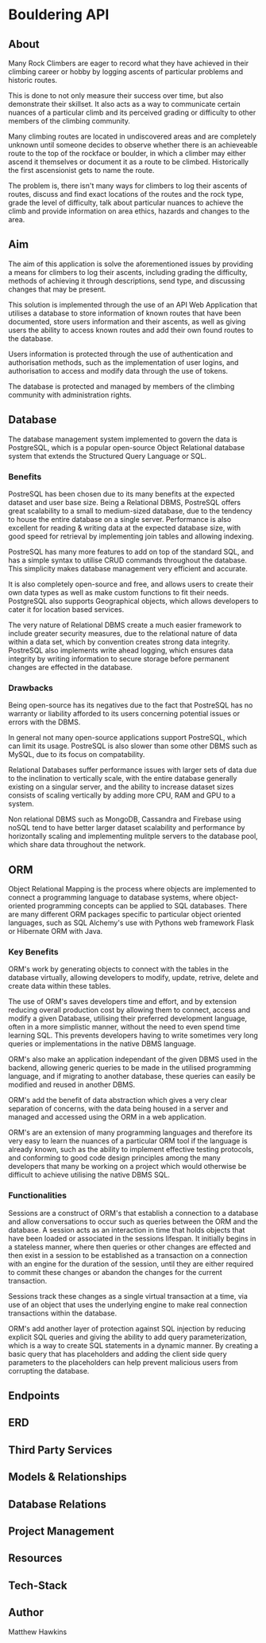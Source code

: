 # Bouldering API

## About

Many Rock Climbers are eager to record what they have achieved in their climbing career or hobby by logging ascents of particular problems and historic routes.

This is done to not only measure their success over time, but also demonstrate their skillset. It also acts as a way to communicate certain nuances of a particular climb and its perceived grading or difficulty to other members of the climbing community.

Many climbing routes are located in undiscovered areas and are completely unknown until someone decides to observe whether there is an achieveable route to the top of the rockface or boulder, in which a climber may either ascend it themselves or document it as a route to be climbed. Historically the first ascensionist gets to name the route.

The problem is, there isn't many ways for climbers to log their ascents of routes, discuss and find exact locations of the routes and the rock type, grade the level of difficulty, talk about particular nuances to achieve the climb and provide information on area ethics, hazards and changes to the area.

## Aim

The aim of this application is solve the aforementioned issues by providing a means for climbers to log their ascents, including grading the difficulty, methods of achieving it through descriptions, send type, and discussing changes that may be present.

This solution is implemented through the use of an API Web Application that utilises a database to store information of known routes that have been documented, store users information and their ascents, as well as giving users the ability to access known routes and add their own found routes to the database.

Users information is protected through the use of authentication and authorisation methods, such as the implementation of user logins, and authorisation to access and modify data through the use of tokens.

The database is protected and managed by members of the climbing community with administration rights.

## Database

The database management system implemented to govern the data is PostgreSQL, which is a popular open-source Object Relational database system that extends the Structured Query Language or SQL.

### **Benefits**

PostreSQL has been chosen due to its many benefits at the expected dataset and user base size. Being a Relational DBMS, PostreSQL offers great scalability to a small to medium-sized database, due to the tendency to house the entire database on a single server. Performance is also excellent for reading & writing data at the expected database size, with good speed for retrieval by implementing join tables and allowing indexing.

PostreSQL has many more features to add on top of the standard SQL, and has a simple syntax to utilise CRUD commands throughout the database. This simplicity makes database management very efficient and accurate.

It is also completely open-source and free, and allows users to create their own data types as well as make custom functions to fit their needs. PostgreSQL also supports Geographical objects, which allows developers to cater it for location based services.

The very nature of Relational DBMS create a much easier framework to include greater security measures, due to the relational nature of data within a data set, which by convention creates strong data integrity.
PostreSQL also implements write ahead logging, which ensures data integrity by writing information to secure storage before permanent changes are effected in the database.

### **Drawbacks**

Being open-source has its negatives due to the fact that PostreSQL has no warranty or liability afforded to its users concerning potential issues or errors with the DBMS.

In general not many open-source applications support PostreSQL, which can limit its usage. PostreSQL is also slower than some other DBMS such as MySQL, due to its focus on compatability.

Relational Databases suffer performance issues with larger sets of data due to the inclination to vertically scale, with the entire database generally existing on a singular server, and the ability to increase dataset sizes consists of scaling vertically by adding more CPU, RAM and GPU to a system.

Non relational DBMS such as MongoDB, Cassandra and Firebase using noSQL tend to have better larger dataset scalability and performance by horizontally scaling and implementing mulitple servers to the database pool, which share data throughout the network.

## ORM

Object Relational Mapping is the process where objects are implemented to connect a programming language to database systems, where object-oriented programming concepts can be applied to SQL databases. There are many different ORM packages specific to particular object oriented languages, such as SQL Alchemy's use with Pythons web framework Flask or Hibernate ORM with Java.

### **Key Benefits**

ORM's work by generating objects to connect with the tables in the database virtually, allowing developers to modify, update, retrive, delete and create data within these tables.

The use of ORM's saves developers time and effort, and by extension reducing overall production cost by allowing them to connect, access and modify a given Database, utilising their preferred development language, often in a more simplistic manner, without the need to even spend time learning SQL. This prevents developers having to write sometimes very long queries or implementations in the native DBMS language.

ORM's also make an application independant of the given DBMS used in the backend, allowing generic queries to be made in the utilised programming language, and if migrating to another database, these queries can easily be modified and reused in another DBMS.

ORM's add the benefit of data abstraction which gives a very clear separation of concerns, with the data being housed in a server and managed and accessed using the ORM in a web application.

ORM's are an extension of many programming languages and therefore its very easy to learn the nuances of a particular ORM tool if the language is already known, such as the ability to implement effective testing protocols, and conforming to good code design principles among the many developers that many be working on a project which would otherwise be difficult to achieve utilising the native DBMS SQL.

### **Functionalities**

Sessions are a construct of ORM's that establish a connection to a database and allow conversations to occur such as queries between the ORM and the database. A session acts as an interaction in time that holds objects that have been loaded or associated in the sessions lifespan. It initially begins in a stateless manner, where then queries or other changes are effected and then exist in a session to be established as a transaction on a connection with an engine for the duration of the session, until they are either required to commit these changes or abandon the changes for the current transaction.

Sessions track these changes as a single virtual transaction at a time, via use of an object that uses the underlying engine to make real connection transactions within the database.

ORM's add another layer of protection against SQL injection by reducing explicit SQL queries and giving the ability to add query parameterization, which is a way to create SQL statements in a dynamic manner. By creating a basic query that has placeholders and adding the client side query parameters to the placeholders can help prevent malicious users from corrupting the database.

## Endpoints

## ERD

## Third Party Services

## Models & Relationships

## Database Relations

## Project Management

## Resources

## Tech-Stack

## Author

Matthew Hawkins
